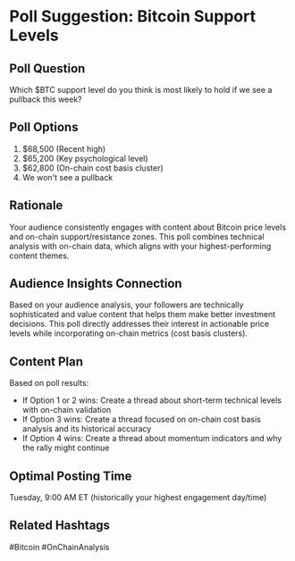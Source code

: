 # Poll Suggestion: Bitcoin Support Levels

## Poll Question
Which $BTC support level do you think is most likely to hold if we see a pullback this week?

## Poll Options
1. $68,500 (Recent high)
2. $65,200 (Key psychological level)
3. $62,800 (On-chain cost basis cluster)
4. We won't see a pullback

## Rationale
Your audience consistently engages with content about Bitcoin price levels and on-chain support/resistance zones. This poll combines technical analysis with on-chain data, which aligns with your highest-performing content themes.

## Audience Insights Connection
Based on your audience analysis, your followers are technically sophisticated and value content that helps them make better investment decisions. This poll directly addresses their interest in actionable price levels while incorporating on-chain metrics (cost basis clusters).

## Content Plan
Based on poll results:
- If Option 1 or 2 wins: Create a thread about short-term technical levels with on-chain validation
- If Option 3 wins: Create a thread focused on on-chain cost basis analysis and its historical accuracy
- If Option 4 wins: Create a thread about momentum indicators and why the rally might continue

## Optimal Posting Time
Tuesday, 9:00 AM ET (historically your highest engagement day/time)

## Related Hashtags
#Bitcoin #OnChainAnalysis
